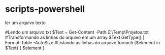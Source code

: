 # scripts-powershell

 ler um arquivo texto
 

#Lendo um arquivo txt
$Text = Get-Content -Path E:\Temp\Projetos.txt 
#Transformando as linhas do arquivo em um array 
$Text.GetType() | Format-Table -AutoSize
#Listando as linhas do arquivo
foreach ($element in $Text) 
{ 
    $element 
}
